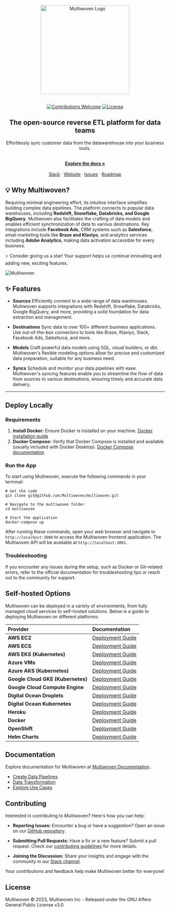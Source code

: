 <div align="center">
  <a href="https://multiwoven.com?utm_source=github" target="_blank">
    <img alt="Multiwoven Logo" src="https://framerusercontent.com/images/QI2W5kDjl2HGKnAISsV9WVxcR0I.png?scale-down-to=512" width="280"/>
  </a>
</div>

<br/>

<p align="center">
   <a href="https://github.com/Multiwoven/multiwoven"><img src="https://img.shields.io/badge/Contributions-welcome-brightgreen.svg" alt="Contributions Welcome"></a>
   <a href="https://github.com/Multiwoven/multiwoven/blob/main/LICENSE"><img src="https://img.shields.io/badge/license-AGPLv3-purple" alt="License"></a>
</p>

<h2 align="center">The open-source reverse ETL platform for data teams</h2>

<div align="center">Effortlessly sync customer data from the datawarehouse into your business tools.</div>

<p align="center">
    <br />
    <a href="https://docs.multiwoven.com" rel=""><strong>Explore the docs »</strong></a>
    <br />
  <br/>
  <a href="https://www.multiwoven.com/slack">Slack</a>
    ·
    <a href="https://multiwoven.com">Website</a>
    ·
    <a href="https://github.com/Multiwoven/multiwoven/issues">Issues</a>
    ·
    <a href="https://roadmap.multiwoven.com">Roadmap</a>
  </p>

## 💡 Why Multiwoven?
<p>
Requiring minimal engineering effort, its intuitive interface simplifies building complex data pipelines. The platform connects to popular data warehouses, including <b>Redshift, Snowflake, Databricks, and Google BigQuery</b>. Multiwoven also facilitates the crafting of data models and enables efficient synchronization of data to various destinations. Key integrations include <b>Facebook Ads</b>, CRM systems such as <b>Salesforce</b>, email marketing tools like <b>Braze and Klaviyo</b>, and analytics services including <b>Adobe Analytics</b>, making data activation accessible for every business.
</p>

<p>⭐ Consider giving us a star! Your support helps us continue innovating and adding new, exciting features.</p>

<img alt="Multiwoven" src="https://github.com/Multiwoven/multiwoven/assets/1298480/8ed5e37e-cba4-4b74-9f70-9c2bbbc11524">

## ✨ Features
- **Sources**
Efficiently connect to a wide range of data warehouses. Multiwoven supports integrations with Redshift, Snowflake, Databricks, Google BigQuery, and more, providing a solid foundation for data extraction and management.

- **Destinations**
Sync data to over 100+ different business applications. Use out-of-the-box connectors to tools like Braze, Klaviyo, Slack, Facebook Ads, Salesforce, and more.

- **Models**
Craft powerful data models using SQL, visual builders, or dbt. Multiwoven's flexible modeling options allow for precise and customized data preparation, suitable for any business need.

- **Syncs**
Schedule and monitor your data pipelines with ease. Multiwoven's syncing features enable you to streamline the flow of data from sources to various destinations, ensuring timely and accurate data delivery.

<hr>

## Deploy Locally

### Requirements 
1. **Install Docker:**  Ensure Docker is installed on your machine. [Docker installation guide](https://docs.docker.com/get-docker/) 
2. **Docker Compose:**  Verify that Docker Compose is installed and available (usually included with Docker Desktop). [Docker Compose documentation](https://docs.docker.com/compose/)

### Run the App

To start using Multiwoven, execute the following commands in your terminal:

```
# Get the code
git clone git@github.com:Multiwoven/multiwoven.git

# Navigate to the multiwoven folder
cd multiwoven

# Start the application
docker-compose up
```

After running these commands, open your web browser and navigate to `http://localhost:3000` to access the Multiwoven frontend application. The Multiwoven API will be available at `http://localhost:3001`.

### Troubleshooting

If you encounter any issues during the setup, such as Docker or Git-related errors, refer to the official documentation for troubleshooting tips or reach out to the community for support.

## Self-hosted Options

Multiwoven can be deployed in a variety of environments, from fully managed cloud services to self-hosted solutions. Below is a guide to deploying Multiwoven on different platforms:

| Provider | Documentation |
|:---------|:--------------|
| **AWS EC2** | [Deployment Guide](#) |
| **AWS ECS** | [Deployment Guide](#) |
| **AWS EKS (Kubernetes)** | [Deployment Guide](#) |
| **Azure VMs** | [Deployment Guide](#) |
| **Azure AKS (Kubernetes)** | [Deployment Guide](#) |
| **Google Cloud GKE (Kubernetes)** | [Deployment Guide](#) |
| **Google Cloud Compute Engine** | [Deployment Guide](#) |
| **Digital Ocean Droplets** | [Deployment Guide](#) |
| **Digital Ocean Kubernetes** | [Deployment Guide](#) |
| **Heroku** | [Deployment Guide](#) |
| **Docker** | [Deployment Guide](#) |
| **OpenShift** | [Deployment Guide](#) |
| **Helm Charts** | [Deployment Guide](#) |

## Documentation

Explore documentation for Multiwoven at [Multiwoven Documentation](https://docs.multiwoven.com/) . 
- [Create Data Pipelines](https://docs.multiwoven.com/)
- [Data Transformation](https://docs.multiwoven.com/)
- [Explore Use Cases](https://docs.multiwoven.com/)


## Contributing

Interested in contributing to Multiwoven? Here's how you can help: 

- **Reporting Issues:**  Encounter a bug or have a suggestion? Open an issue on our [GitHub repository](https://github.com/Multiwoven/multiwoven/issues) . 

- **Submitting Pull Requests:**  Have a fix or a new feature? Submit a pull request. Check our [contributing guidelines](https://docs.multiwoven.com/docs/contributing)  for more details. 

- **Joining the Discussion:**  Share your insights and engage with the community in our [Slack channel](#).

Your contributions and feedback help make Multiwoven better for everyone!

## License
Multiwoven © 2023, Multiwoven Inc - Released under the GNU Affero General Public License v3.0.
